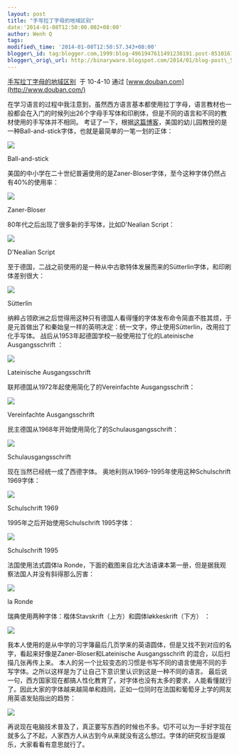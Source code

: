 ```yaml
--- 
layout: post 
title: "手写拉丁字母的地域区别" 
date:'2014-01-08T12:50:00.002+08:00' 
author: Wenh Q
tags:
modified\_time: '2014-01-08T12:50:57.343+08:00' 
blogger\_id: tag:blogger.com,1999:blog-4961947611491238191.post-8510167142192756783
blogger\_orig\_url: http://binaryware.blogspot.com/2014/01/blog-post\_5260.html
---
```

[手写拉丁字母的地域区别](http://www.douban.com/note/66788446/)  于
10-4-10 通过 [www.douban.com](http://www.douban.com/)





在学习语言的过程中我注意到，虽然西方语言基本都使用拉丁字母，语言教材也一般都会在入门的时候列出26个字母手写体和印刷体，但是不同的语言和不同的教材使用的手写体并不相同。
考证了一下，根据[这篇博客](http://cndrnh.blogspot.com/2009/03/german-and-american-handwriting.html)，美国的幼儿园教授的是一种Ball-and-stick字体，也就是最简单的一笔一划的正体：





![](https://images-blogger-opensocial.googleusercontent.com/gadgets/proxy?url=http%3A%2F%2Ft.douban.com%2Fview%2Fnote%2Flarge%2Fpublic%2Fp66788446-4.jpg&container=blogger&gadget=a&rewriteMime=image%2F*)





Ball-and-stick





美国的中小学在二十世纪普遍使用的是Zaner-Bloser字体，至今这种字体仍然占有40%的使用率：





![](https://images-blogger-opensocial.googleusercontent.com/gadgets/proxy?url=http%3A%2F%2Ft.douban.com%2Fview%2Fnote%2Flarge%2Fpublic%2Fp66788446-3.jpg&container=blogger&gadget=a&rewriteMime=image%2F*)





Zaner-Bloser





80年代之后出现了很多新的手写体，比如D'Nealian Script：





![](https://images-blogger-opensocial.googleusercontent.com/gadgets/proxy?url=http%3A%2F%2Ft.douban.com%2Fview%2Fnote%2Flarge%2Fpublic%2Fp66788446-5.jpg&container=blogger&gadget=a&rewriteMime=image%2F*)





D'Nealian Script





至于德国，二战之前使用的是一种从中古歌特体发展而来的Sütterlin字体，和印刷体差别很大：





![](https://images-blogger-opensocial.googleusercontent.com/gadgets/proxy?url=http%3A%2F%2Ft.douban.com%2Fview%2Fnote%2Flarge%2Fpublic%2Fp66788446-6.jpg&container=blogger&gadget=a&rewriteMime=image%2F*)





Sütterlin





纳粹占领欧洲之后觉得用这种只有德国人看得懂的字体发布命令简直不胜其烦，于是元首做出了和秦始皇一样的英明决定：统一文字，停止使用Sütterlin，改用拉丁化手写体。
战后从1953年起德国学校一般使用拉丁化的Lateinische Ausgangsschrift ：





![](https://images-blogger-opensocial.googleusercontent.com/gadgets/proxy?url=http%3A%2F%2Ft.douban.com%2Fview%2Fnote%2Flarge%2Fpublic%2Fp66788446-7.jpg&container=blogger&gadget=a&rewriteMime=image%2F*)





Lateinische Ausgangsschrift





联邦德国从1972年起使用简化了的Vereinfachte Ausgangsschrift：





![](https://images-blogger-opensocial.googleusercontent.com/gadgets/proxy?url=http%3A%2F%2Ft.douban.com%2Fview%2Fnote%2Flarge%2Fpublic%2Fp66788446-8.jpg&container=blogger&gadget=a&rewriteMime=image%2F*)





Vereinfachte Ausgangsschrift





民主德国从1968年开始使用简化了的Schulausgangsschrift：





![](https://images-blogger-opensocial.googleusercontent.com/gadgets/proxy?url=http%3A%2F%2Ft.douban.com%2Fview%2Fnote%2Flarge%2Fpublic%2Fp66788446-9.jpg&container=blogger&gadget=a&rewriteMime=image%2F*)





Schulausgangsschrift





现在当然已经统一成了西德字体。 奥地利则从1969-1995年使用这种Schulschrift
1969字体：





![](https://images-blogger-opensocial.googleusercontent.com/gadgets/proxy?url=http%3A%2F%2Ft.douban.com%2Fview%2Fnote%2Flarge%2Fpublic%2Fp66788446-10.jpg&container=blogger&gadget=a&rewriteMime=image%2F*)





Schulschrift 1969





1995年之后开始使用Schulschrift 1995字体：





![](https://images-blogger-opensocial.googleusercontent.com/gadgets/proxy?url=http%3A%2F%2Ft.douban.com%2Fview%2Fnote%2Flarge%2Fpublic%2Fp66788446-11.jpg&container=blogger&gadget=a&rewriteMime=image%2F*)





Schulschrift 1995





法国使用法式圆体la
Ronde，下面的截图来自北大法语课本第一册，但是据我观察法国人并没有斜得那么厉害：





![](https://images-blogger-opensocial.googleusercontent.com/gadgets/proxy?url=http%3A%2F%2Ft.douban.com%2Fview%2Fnote%2Flarge%2Fpublic%2Fp66788446-12.jpg&container=blogger&gadget=a&rewriteMime=image%2F*)





la Ronde





瑞典使用两种字体：楷体Stavskrift（上方）和圆体løkkeskrift（下方） ：





![](https://images-blogger-opensocial.googleusercontent.com/gadgets/proxy?url=http%3A%2F%2Ft.douban.com%2Fview%2Fnote%2Flarge%2Fpublic%2Fp66788446-13.jpg&container=blogger&gadget=a&rewriteMime=image%2F*)







我本人使用的是从中学的习字簿最后几页学来的英语圆体，但是又找不到对应的名字，看起来好像是Zaner-Bloser和Lateinische
Ausgangsschrift 的混合，以后扫描几张再传上来。
本人的另一个比较变态的习惯是书写不同的语言使用不同的手写字体。之所以这样是为了让自己下意识里认识到这是一种不同的语言。
最后说一句，西方国家现在都搞人性化教育了，对字体也没有太多的要求，人能看懂就行了。因此大家的字体越来越简单和趋同，正如一位同时在法国和葡萄牙上学的网友用英语发贴指出的趋势：





![](https://images-blogger-opensocial.googleusercontent.com/gadgets/proxy?url=http%3A%2F%2Ft.douban.com%2Fview%2Fnote%2Flarge%2Fpublic%2Fp66788446-14.jpg&container=blogger&gadget=a&rewriteMime=image%2F*)







再说现在电脑技术普及了，真正要写东西的时候也不多。切不可以为一手好字现在就多么了不起，人家西方人从古到今从来就没有这么想过。字体的研究权当是娱乐，大家看看有意思就行了。
